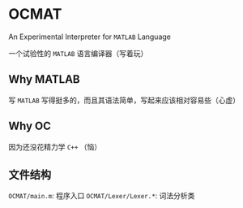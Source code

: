 # OCMAT

An Experimental Interpreter for `MATLAB` Language

一个试验性的 `MATLAB` 语言编译器（写着玩）

## Why MATLAB

写 `MATLAB` 写得挺多的，而且其语法简单，写起来应该相对容易些（心虚）

## Why OC

因为还没花精力学 `C++` （恼）

## 文件结构

`OCMAT/main.m`: 程序入口
`OCMAT/Lexer/Lexer.*`: 词法分析类
